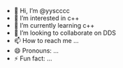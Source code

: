 - 👋 Hi, I’m @yyscccc
- 👀 I’m interested in c++
- 🌱 I’m currently learning c++
- 💞️ I’m looking to collaborate on DDS
- 📫 How to reach me ...
- 😄 Pronouns: ...
- ⚡ Fun fact: ...

<!---
yyscccc/yyscccc is a ✨ special ✨ repository because its `README.md` (this file) appears on your GitHub profile.
You can click the Preview link to take a look at your changes.
--->

